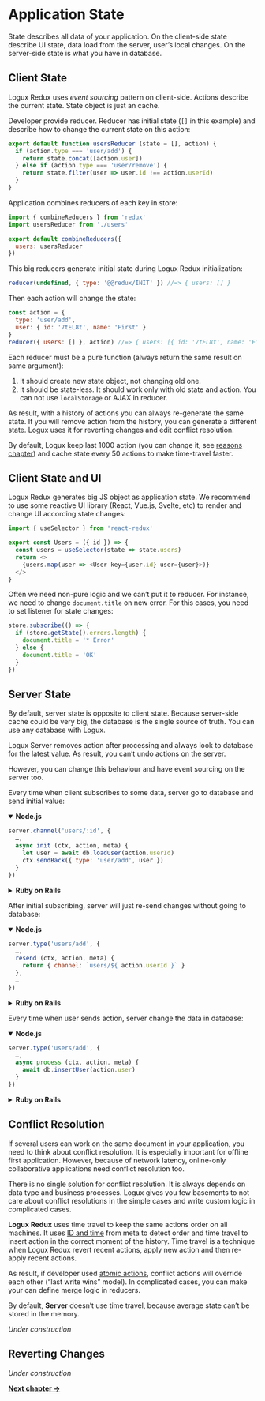 # Application State

State describes all data of your application. On the client-side state describe UI state, data load from the server, user’s local changes. On the server-side state is what you have in database.


## Client State

Logux Redux uses *event sourcing* pattern on client-side. Actions describe the current state. State object is just an cache.

Developer provide reducer. Reducer has initial state (`[]` in this example) and describe how to change the current state on this action:

```js
export default function usersReducer (state = [], action) {
  if (action.type === 'user/add') {
    return state.concat([action.user])
  } else if (action.type === 'user/remove') {
    return state.filter(user => user.id !== action.userId)
  }
}
```

Application combines reducers of each key in store:

```js
import { combineReducers } from 'redux'
import usersReducer from './users'

export default combineReducers({
  users: usersReducer
})
```

This big reducers generate initial state during Logux Redux initialization:

```js
reducer(undefined, { type: '@@redux/INIT' }) //=> { users: [] }
```

Then each action will change the state:

```js
const action = {
  type: 'user/add',
  user: { id: '7tEL8t', name: 'First' }
}
reducer({ users: [] }, action) //=> { users: [{ id: '7tEL8t', name: 'First' }] }
```

Each reducer must be a pure function (always return the same result on same argument):

1. It should create new state object, not changing old one.
2. It should be state-less. It should work only with old state and action. You can not use `localStorage` or AJAX in reducer.

As result, with a history of actions you can always re-generate the same state. If you will remove action from the history, you can generate a different state. Logux uses it for reverting changes and edit conflict resolution.

By default, Logux keep last 1000 action (you can change it, see [reasons chapter]) and cache state every 50 actions to make time-travel faster.

[reasons chapter]: ./6-reasons.md

## Client State and UI

Logux Redux generates big JS object as application state. We recommend to use some reactive UI library (React, Vue.js, Svelte, etc) to render and change UI according state changes:

```js
import { useSelector } from 'react-redux'

export const Users = ({ id }) => {
  const users = useSelector(state => state.users)
  return <>
    {users.map(user => <User key={user.id} user={user}>)}
  </>
}
```

Often we need non-pure logic and we can’t put it to reducer. For instance, we need to change `document.title` on new error. For this cases, you need to set listener for state changes:

```js
store.subscribe(() => {
  if (store.getState().errors.length) {
    document.title = '* Error'
  } else {
    document.title = 'OK'
  }
})
```


## Server State

By default, server state is opposite to client state. Because server-side cache could be very big, the database is the single source of truth. You can use any database with Logux.

Logux Server removes action after processing and always look to database for the latest value. As result, you can’t undo actions on the server.

However, you can change this behaviour and have event sourcing on the server too.

Every time when client subscribes to some data, server go to database and send initial value:

<details open><summary><b>Node.js</b></summary>

```js
server.channel('users/:id', {
  …,
  async init (ctx, action, meta) {
    let user = await db.loadUser(action.userId)
    ctx.sendBack({ type: 'user/add', user })
  }
})
```

</details>
<details><summary><b>Ruby on Rails</b></summary>

```ruby
# app/logux/channels/users.rb
module Channels
  class Users < Logux::ChannelController
    def initial_data
      user = User.find(action.channel.split('/')[1])
      [{ type: 'user/add', user: user }]
    end
  end
end
```

</details>

After initial subscribing, server will just re-send changes without going to database:

<details open><summary><b>Node.js</b></summary>

```js
server.type('users/add', {
  …,
  resend (ctx, action, meta) {
    return { channel: `users/${ action.userId }` }
  },
  …
})
```

</details>
<details><summary><b>Ruby on Rails</b></summary>

*Under construction. Until `resend` will be implemented in the gem.*

</details>

Every time when user sends action, server change the data in database:

<details open><summary><b>Node.js</b></summary>

```js
server.type('users/add', {
  …,
  async process (ctx, action, meta) {
    await db.insertUser(action.user)
  }
})
```

</details>
<details><summary><b>Ruby on Rails</b></summary>

```ruby
# app/logux/actions/users.rb
module Channels
  class Users < Logux::ChannelController
    def add
      user = User.new(user_params)
      user.save!
    end

    private

    def user_params
      action.require(:user).permit(:id, :name)
    end
  end
end
```

</details>


## Conflict Resolution

If several users can work on the same document in your application, you need to think about conflict resolution. It is especially important for offline first application. However, because of network latency, online-only collaborative applications need conflict resolution too.

There is no single solution for conflict resolution. It is always depends on data type and business processes. Logux gives you few basements to not care about conflict resolutions in the simple cases and write custom logic in complicated cases.

**Logux Redux** uses time travel to keep the same actions order on all machines. It uses [ID and time] from meta to detect order and time travel to insert action in the correct moment of the history. Time travel is a technique when Logux Redux revert recent actions, apply new action and then re-apply recent actions.

As result, if developer used [atomic actions], conflict actions will override each other (“last write wins” model). In complicated cases, you can make your can define merge logic in reducers.

By default, **Server** doesn’t use time travel, because average state can’t be stored in the memory.

*Under construction*

[atomic actions]: ./2-actions.md#atomic-actions
[ID and time]: ./3-meta.md#id-and-time


## Reverting Changes

*Under construction*

**[Next chapter →](./5-subscription.md)**
